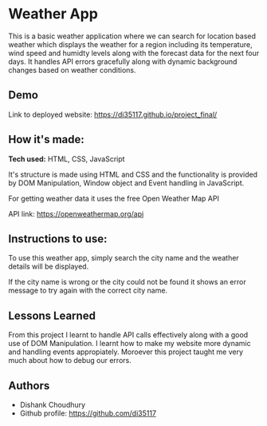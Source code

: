 
# Weather App

This is a basic weather application where we can search for location based weather which displays the weather for a region including its temperature, wind speed and humidty levels along with the forecast data for the next four days. It handles API errors gracefully along with dynamic background changes based on weather conditions.




## Demo

Link to deployed website: https://di35117.github.io/project_final/


## How it's made:

**Tech used:** HTML, CSS, JavaScript

It's structure is made using HTML and CSS and the functionality is provided by DOM Manipulation, Window object and Event handling in JavaScript.

For getting weather data it uses the free Open Weather Map API

API link: https://openweathermap.org/api



## Instructions to use:

To use this weather app, simply search the city name and the weather details will be displayed.

If the city name is wrong or the city could not be found it shows an error message to try again with the correct city name.
    
## Lessons Learned

From this project I learnt to handle API calls effectively along with a good use of DOM Manipulation. I learnt how to make my website more dynamic and handling events appropiately. Moroever this project taught me very much about how to debug our errors.


## Authors

- Dishank Choudhury
- Github profile: https://github.com/di35117

